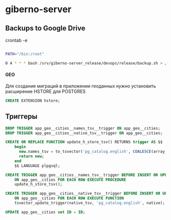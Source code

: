 # giberno-server

## Backups to Google Drive

crontab -e
```bash

PATH="/bin:/root"

0 4 * * * bash /srv/giberno-server_release/devops/release/backup.sh > /var/log/backup.sh.log 2>&1
```

#### GEO
Для создания миграций в приложении геоданных нужно установить расширение HSTORE для POSTGRES

```sql
CREATE EXTENSION hstore;
```


## Триггеры

```sql
DROP TRIGGER app_geo__cities__names_tsv__trigger ON app_geo__cities;
DROP TRIGGER app_geo__cities__native_tsv__trigger ON app_geo__cities;

CREATE OR REPLACE FUNCTION update_h_store_tsv() RETURNS trigger AS $$
    begin
      new.names_tsv = to_tsvector('pg_catalog.english', COALESCE(array_to_string(avals(new.names), ' '), ''));
      return new;
    end
    $$ LANGUAGE plpgsql;

CREATE TRIGGER app_geo__cities__names_tsv__trigger BEFORE INSERT OR UPDATE
    ON app_geo__cities FOR EACH ROW EXECUTE PROCEDURE 
    update_h_store_tsv();

CREATE TRIGGER app_geo__cities__native_tsv__trigger BEFORE INSERT OR UPDATE
    ON app_geo__cities FOR EACH ROW EXECUTE FUNCTION
    tsvector_update_trigger(native_tsv, 'pg_catalog.english', native);

UPDATE app_geo__cities set ID = ID;
```